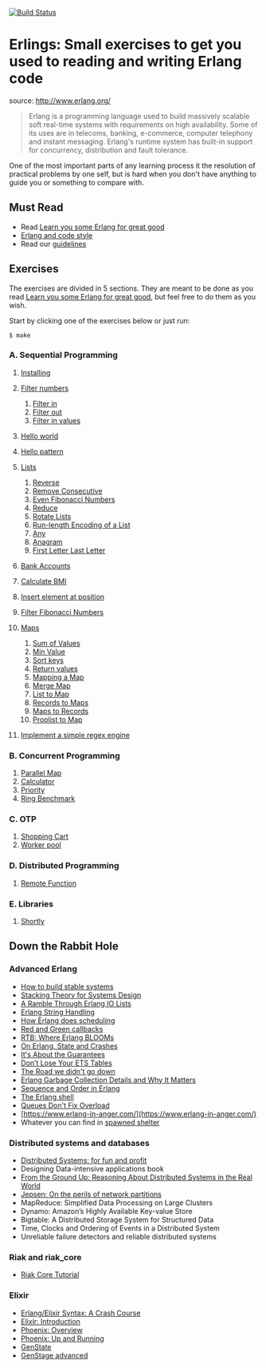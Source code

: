[![Build Status](https://travis-ci.org/lambdaclass/erlings.svg?branch=master)](https://travis-ci.org/lambdaclass/erlings)

# Erlings: Small exercises to get you used to reading and writing Erlang code

source: http://www.erlang.org/

> Erlang is a programming language used to build massively scalable soft real-time systems with requirements on high availability. Some of its uses are in telecoms, banking, e-commerce, computer telephony and instant messaging. Erlang's runtime system has built-in support for concurrency, distribution and fault tolerance.

One of the most important parts of any learning process it the resolution of practical problems by one self, but is hard when you don't have anything to guide you or something to compare with.

## Must Read
- Read [Learn you some Erlang for great good](http://learnyousomeerlang.com/)
- [Erlang and code style](https://medium.com/@jlouis666/erlang-and-code-style-b5936dceb5e4)
- Read our [guidelines](https://github.com/lambdaclass/guidelines)

## Exercises
The exercises are divided in 5 sections. They are meant to be done as you read [Learn you some Erlang for great good](http://learnyousomeerlang.com/), but feel free to do them as you wish.

Start by clicking one of the exercises below or just run:

```
$ make
```

### A. Sequential Programming

1. [Installing](sequential/installing/)
1. [Filter numbers](sequential/filter_numbers/)
   1. [Filter in](sequential/filter_numbers#filter-in)
   1. [Filter out](sequential/filter_numbers#filter-out)
   1. [Filter in values](sequential/filter_numbers#filter-in-values)
1. [Hello world](sequential/hello/)
1. [Hello pattern](sequential/hello_pattern/)
1. [Lists](sequential/lists/)
   1. [Reverse](sequential/lists#reverse)
   1. [Remove Consecutive](sequential/lists#remove-consecutive)
   1. [Even Fibonacci Numbers](sequential/lists#even-fibonacci-numbers)
   1. [Reduce](sequential/lists#reduce)
   1. [Rotate Lists](sequential/lists#rotate-lists)
   1. [Run-length Encoding of a List](sequential/lists#run-length-encoding-of-a-list)
   1. [Any](sequential/lists#any)
   1. [Anagram](sequential/lists#anagram)
   1. [First Letter Last Letter](sequential/lists#first-letter-last-letter-game)


1. [Bank Accounts](sequential/bank_accounts/)
1. [Calculate BMI](sequential/calculate_bmi/)
1. [Insert element at position](sequential/insert_element_at/)
1. [Filter Fibonacci Numbers](sequential/filter_fibonacci_numbers/)
1. [Maps](sequential/maps/)
   1. [Sum of Values](sequential/maps#sum-of-values)
   1. [Min Value](sequential/maps#min-value)
   1. [Sort keys](sequential/maps/#sort-keys)
   1. [Return values](sequential/maps/#return-values)
   1. [Mapping a Map](sequential/maps#mapping-a-map)
   1. [Merge Map](sequential/maps#merge-map)
   1. [List to Map](sequential/maps#list-to-map)
   1. [Records to Maps](sequential/maps#records-to-maps)
   1. [Maps to Records](sequential/maps#maps-to-records)
   1. [Proplist to Map](sequential/maps#proplist-to-map)
1. [Implement a simple regex engine](sequential/regex/)

### B. Concurrent Programming

1. [Parallel Map](concurrent/parallel_map)
1. [Calculator](concurrent/calculator)
1. [Priority](concurrent/priority)
1. [Ring Benchmark](concurrent/ring_benchmark)

### C. OTP

1. [Shopping Cart](otp/shopping_cart/)
1. [Worker pool](/otp/pool)

### D. Distributed Programming

1. [Remote Function](distributed/remote_fun/)

### E. Libraries

1. [Shortly](libraries/shortly/)

## Down the Rabbit Hole

### Advanced Erlang
- [How to build stable systems](https://medium.com/@jlouis666/how-to-build-stable-systems-6fe9dcf32fc4)
- [Stacking Theory for Systems Design](https://medium.com@jlouis666/stacking-theory-for-systems-design-2450e6300689)
- [A Ramble Through Erlang IO Lists](http://prog21.dadgum.com/70.html)
- [Erlang String Handling](https://medium.com/@jlouis666/erlang-string-handling-7588daad8f05)
- [How Erlang does scheduling](http://jlouisramblings.blogspot.com.ar/2013/01/how-erlang-does-scheduling.html)
- [Red and Green callbacks](https://joearms.github.io/published/2013-04-02-Red-and-Green-Callbacks.html)
- [RTB: Where Erlang BLOOMs](https://ferd.ca/rtb-where-erlang-blooms.html)
- [On Erlang, State and Crashes](http://jlouisramblings.blogspot.com.ar/2010/11/on-erlang-state-and-crashes.html)
- [It's About the Guarantees](https://ferd.ca/it-s-about-the-guarantees.html)
- [Don’t Lose Your ETS Tables](http://steve.vinoski.net/blog/2011/03/23/dont-lose-your-ets-tables/)
- [The Road we didn't go down ](http://armstrongonsoftware.blogspot.com.ar/2008/05/road-we-didnt-go-down.html)
- [Erlang Garbage Collection Details and Why It Matters](https://hamidreza-s.github.io/erlang%20garbage%20collection%20memory%20layout%20soft%20realtime/2015/08/24/erlang-garbage-collection-details-and-why-it-matters.html)
- [Sequence and Order in Erlang](https://web.archive.org/web/20160419085030/http://notdennisbyrne.blogspot.com.ar/2008/04/sequence-and-order-in-erlang.html)
- [The Erlang shell](https://medium.com/@jlouis666/the-erlang-shell-ab8d8bec3972)
- [Queues Don't Fix Overload](https://ferd.ca/queues-don-t-fix-overload.html)
- [https://www.erlang-in-anger.com/](https://www.erlang-in-anger.com/)
- Whatever you can find in [spawned shelter](http://spawnedshelter.com/)

### Distributed systems and databases
- [Distributed Systems: for fun and profit](http://book.mixu.net/distsys/single-page.html)
- Designing Data-intensive applications book
- [From the Ground Up: Reasoning About Distributed Systems in the Real World](https://bravenewgeek.com/from-the-ground-up-reasoning-about-distributed-systems-in-the-real-world/)
- [Jepsen: On the perils of network partitions](https://aphyr.com/posts/281-jepsen-on-the-perils-of-network-partitions)
- MapReduce: Simplified Data Processing on Large Clusters
- Dynamo: Amazon’s Highly Available Key-value Store
- Bigtable: A Distributed Storage System for Structured Data
- Time, Clocks and Ordering of Events in a Distributed System
- Unreliable failure detectors and reliable distributed systems

### Riak and riak_core
- [Riak Core Tutorial](https://github.com/lambdaclass/riak_core_tutorial/)

### Elixir
- [Erlang/Elixir Syntax: A Crash Course](https://elixir-lang.org/crash-course.html)
- [Elixir: Introduction](https://elixir-lang.org/getting-started/introduction.html)
- [Phoenix: Overview](https://hexdocs.pm/phoenix/overview.html)
- [Phoenix: Up and Running](https://hexdocs.pm/phoenix/up_and_running.html#content)
- [GenState](https://hexdocs.pm/gen_stage/GenStage.html)
- [GenStage advanced](https://elixirschool.com/en/lessons/advanced/gen-stage/)
